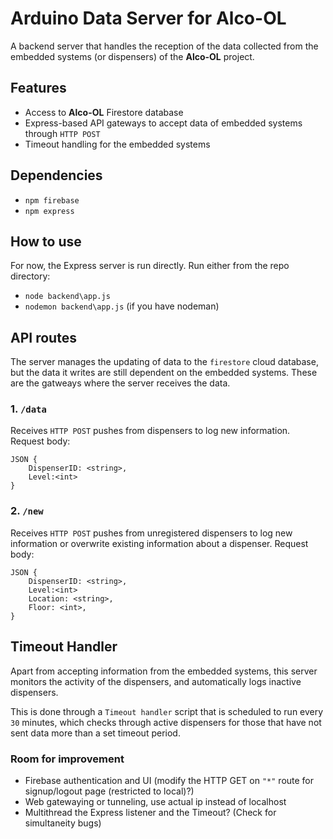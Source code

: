 # Arduino Data Server for **Alco-OL**
A backend server that handles the reception of the data collected from the embedded systems (or dispensers) of the **Alco-OL** project.

## Features
- Access to **Alco-OL** Firestore database 
- Express-based API gateways to accept data of embedded systems through `HTTP POST`
- Timeout handling for the embedded systems

## Dependencies
- `npm firebase`
- `npm express`

## How to use
For now, the Express server is run directly. 
Run either from the repo directory:
- `node backend\app.js`
- `nodemon backend\app.js` (if you have nodeman)

## API routes
The server manages the updating of data to the `firestore` cloud database, but the data it writes are still dependent on the embedded systems. These are the gatweays where the server receives the data.
### 1. `/data`
Receives `HTTP POST` pushes from dispensers to log new information.
Request body:
```
JSON {
    DispenserID: <string>,
    Level:<int>
}
```
### 2. `/new`
Receives `HTTP POST` pushes from unregistered dispensers to log new information or overwrite existing information about a dispenser.
Request body:
```
JSON {
    DispenserID: <string>,
    Level:<int>
    Location: <string>,
    Floor: <int>,
}
```

## Timeout Handler
Apart from accepting information from the embedded systems, this server monitors the activity of the dispensers, and automatically logs inactive dispensers.

This is done through a `Timeout handler` script that is scheduled to run every `30` minutes, which checks through active dispensers for those that have not sent data more than a set timeout period.

### Room for improvement
- Firebase authentication and UI (modify the HTTP GET on `"*"` route for signup/logout page (restricted to local)?)
- Web gatewaying or tunneling, use actual ip instead of localhost
- Multithread the Express listener and the Timeout? (Check for simultaneity bugs)